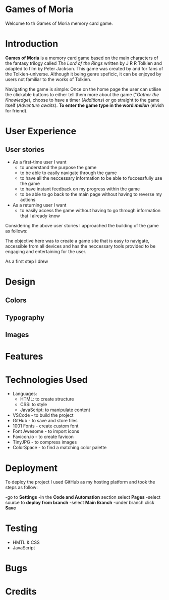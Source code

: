 # Games of Moria

Welcome to th Games of Moria memory card game.

# Introduction
**Games of Moria** is a memory card game based on the main characters of the fantasy trilogy called *The Lord of the Rings* written by J R R Tolkien and adapted to film by Peter Jackson.
This game was created by and for fans of the Tolkien-universe. Although it being genre speficic, it can be enjoyed by users not familiar to the works of Tolkien.

Navigating the game is simple:
Once on the home page the user can utilise the clickable buttons to either tell them more about the game ("*Gather the Knowledge*), choose to have a timer (*Additions*) or go straight to the game itself (*Adventure awaits*).
**To enter the game type in the word *mellon*** (elvish for friend).


# User Experience
## User stories
- As a first-time user I want
    - to understand the purpose the game
    - to be able to easily navigate through the game
    - to have all the neccessary information to be able to fuccessfully use the game
    - to have instant feedback on my progress within the game
    - to be able to go back to the main page without having to reverse my actions
- As a returning user I want
    - to easily access the game without having to go through information that I already know

Considering the above user stories I approached the building of the game as follows:

The objective here was to create a game site that is easy to navigate, accessible from all devices and has the neccessary tools provided to be engaging and entertaining for the user.

As a first step I drew 

# Design
## Colors

## Typography

## Images

# Features

# Technologies Used
- Languages:
    - HTML: to create structure
    - CSS: to style
    - JavaScript: to manipulate content
- VSCode - to build the project
- GitHub - to save and store files
- 1001 Fonts - create custom font
- Font Awesome - to import icons
- Favicon.io - to create favicon
- TinyJPG - to compress images
- ColorSpace - to find a matching color palette


# Deployment
To deploy the project I used GitHub as my hosting platform and took the steps as follow:

-go to **Settings**
-in the **Code and Automation** section select **Pages**
-select source to **deploy from branch**
-select **Main Branch**
-under branch click **Save**

# Testing
- HMTL & CSS
- JavaScript

# Bugs

# Credits
